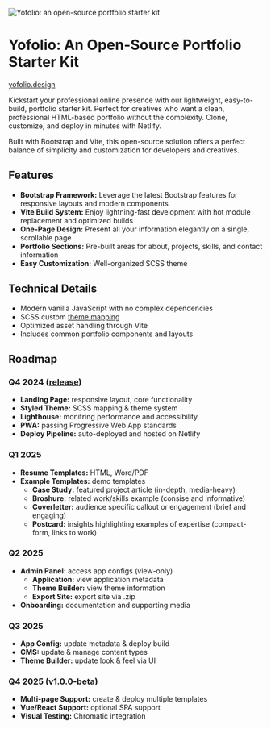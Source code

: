 ![Yofolio: an open-source portfolio starter kit](https://github.com/user-attachments/assets/7bba3591-afdb-46f0-8349-fef9a6e28ee8)

# Yofolio: An Open-Source Portfolio Starter Kit

[yofolio.design](https://yofolio.design/)

Kickstart your professional online presence with our lightweight, easy-to-build, portfolio starter kit. Perfect for creatives who want a clean, professional HTML-based portfolio without the complexity. Clone, customize, and deploy in minutes with Netlify.

Built with Bootstrap and Vite, this open-source solution offers a perfect balance of simplicity and customization for developers and creatives.

## Features

- **Bootstrap Framework:** Leverage the latest Bootstrap features for responsive layouts and modern components
- **Vite Build System:** Enjoy lightning-fast development with hot module replacement and optimized builds
- **One-Page Design:** Present all your information elegantly on a single, scrollable page
- **Portfolio Sections:** Pre-built areas for about, projects, skills, and contact information
- **Easy Customization:** Well-organized SCSS theme

## Technical Details

- Modern vanilla JavaScript with no complex dependencies
- SCSS custom [theme mapping](THEME.md)
- Optimized asset handling through Vite
- Includes common portfolio components and layouts

## Roadmap

### Q4 2024 ([release](https://github.com/ericthayer/portfolio-starter-kit/releases/tag/0.40.0))

- **Landing Page:** responsive layout, core functionality
- **Styled Theme:** SCSS mapping & theme system
- **Lighthouse:** monitring performance and accessibility
- **PWA:** passing Progressive Web App standards
- **Deploy Pipeline:** auto-deployed and hosted on Netlify

### Q1 2025

- **Resume Templates:** HTML, Word/PDF
- **Example Templates:** demo templates
    - **Case Study:** featured project article (in-depth, media-heavy)
    - **Broshure:** related work/skills example (consise and informative)
    - **Coverletter:** audience specific callout or engagement (brief and engaging)
    - **Postcard:** insights highlighting examples of expertise (compact-form, links to work)

### Q2 2025

- **Admin Panel:** access app configs (view-only)
    - **Application:** view application metadata
    - **Theme Builder:** view theme information
    - **Export Site:** export site via .zip
- **Onboarding:** documentation and supporting media

### Q3 2025

- **App Config:** update metadata & deploy build
- **CMS:** update & manage content types
- **Theme Builder:** update look & feel via UI

### Q4 2025 (v1.0.0-beta)

- **Multi-page Support:** create & deploy multiple templates
- **Vue/React Support:** optional SPA support
- **Visual Testing:** Chromatic integration
